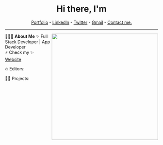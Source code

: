 <h1 align="center"> Hi there, I'm <a href="https://www.linkedin.com/in/anjali-daharwal/"Anjali Daharwal </a> </h1>

<!--- Adding Header Elements -->
<p align="center">
  <a href="https://www.linkedin.com/in/anjali-daharwal/">Portfolio</a> -
  <a href="https://www.linkedin.com/in/anjali-daharwal/">LinkedIn</a> - 
  <a href="https://x.com/anjali01010101">Twitter</a> -
  <a href="anjalidaharwal5@gmail.com">Gmail</a> -
  <a href="https://www.linkedin.com/in/anjali-daharwal/">Contact me.</a> 
</p>

-----------------------------------------------------------
👨🏻‍💻 **About Me**<img src="https://raw.githubusercontent.com/sanjay-kv/sanjay-kv/main/Assets/illustration.png" min-width="300px" max-width="300px" width="350px" align="right"> 
✨ Full Stack Developer | App Developer <br>
⚡ Check my ✨ [Website](https://www.linkedin.com/in/anjali-daharwal/)<br>


🔥 Editors:

🐱‍💻 Projects: 



